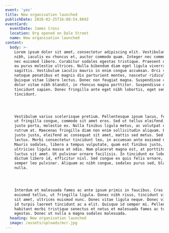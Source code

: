 ```yaml
---
event: 'yes'
title: New organisation launched
publishDate: 2020-02-25T16:08:54.869Z
eventCard:
  eventDate: James Cross
  location: Org opened on Dale Street
  name: New organisation launched
content:
  body: >-
    Lorem ipsum dolor sit amet, consectetur adipiscing elit. Vestibulum turpis
    nibh, iaculis eu rhoncus et, auctor commodo quam. Integer nec commodo orci,
    nec euismod libero. Curabitur sodales egestas tristique. Praesent quis lacus
    eu purus molestie ultrices. Nulla bibendum diam eget ligula viverra
    sagittis. Vestibulum iaculis mauris in enim congue accumsan. Orci varius
    natoque penatibus et magnis dis parturient montes, nascetur ridiculus mus.
    Quisque vitae libero lectus. Donec non feugiat magna. Suspendisse convallis
    dolor vitae nibh blandit, in rhoncus magna porttitor. Suspendisse eget
    tincidunt sapien. Donec fringilla ante eget nibh lobortis, eget semper neque
    tincidunt.




    Vestibulum varius scelerisque pretium. Pellentesque ipsum lacus, fermentum
    ut fringilla congue, commodo sit amet eros. Sed ut tellus eleifend, posuere
    justo porta, molestie ex. Nulla finibus ligula metus, ac volutpat orci
    rutrum at. Maecenas fringilla diam non enim sollicitudin aliquam. Praesent
    justo justo, eleifend ac consequat sit amet, mattis sed metus. Sed ut porta
    lectus. Morbi consectetur tincidunt leo, in accumsan ante euismod nec.
    Mauris sodales, libero a tempus vulputate, quam est finibus justo, at
    ultricies ligula massa at odio. Nam placerat magna est, at porttitor arcu
    luctus sit amet. Ut pulvinar ornare facilisis. In tincidunt ex lobortis,
    dictum libero id, efficitur nisl. Sed congue ex quis felis ornare, non
    semper leo pulvinar. Aliquam ac nibh congue, sodales purus sed, blandit
    nulla.




    Interdum et malesuada fames ac ante ipsum primis in faucibus. Cras ac
    euismod tellus, ut fringilla ligula. Donec nibh risus, tincidunt vitae justo
    sit amet, ultrices euismod nunc. Donec vitae ligula neque. Donec vitae nisi
    id turpis laoreet tincidunt ac a elit. Quisque id semper mi. Pellentesque
    habitant morbi tristique senectus et netus et malesuada fames ac turpis
    egestas. Donec ut nulla a magna sodales malesuada.
  heading: New organisation launched
  image: /assets/uploads/mcr.jpg
---
```


